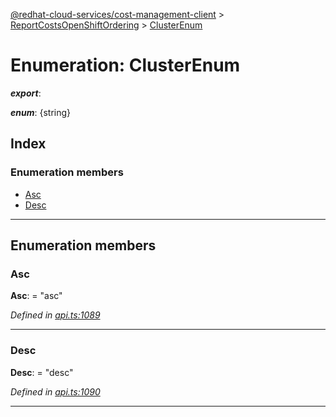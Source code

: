 [@redhat-cloud-services/cost-management-client](../README.md) > [ReportCostsOpenShiftOrdering](../modules/reportcostsopenshiftordering.md) > [ClusterEnum](../enums/reportcostsopenshiftordering.clusterenum.md)

# Enumeration: ClusterEnum

*__export__*: 

*__enum__*: {string}

## Index

### Enumeration members

* [Asc](reportcostsopenshiftordering.clusterenum.md#asc)
* [Desc](reportcostsopenshiftordering.clusterenum.md#desc)

---

## Enumeration members

<a id="asc"></a>

###  Asc

**Asc**:  = "asc"

*Defined in [api.ts:1089](https://github.com/RedHatInsights/javascript-clients/blob/master/packages/cost-management/api.ts#L1089)*

___
<a id="desc"></a>

###  Desc

**Desc**:  = "desc"

*Defined in [api.ts:1090](https://github.com/RedHatInsights/javascript-clients/blob/master/packages/cost-management/api.ts#L1090)*

___

